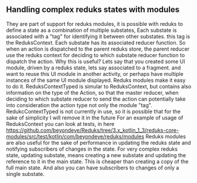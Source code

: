 ## Handling complex reduks states with modules
They are part of support for reduks modules, it is possible with reduks to define a state as a combination of multiple substates, Each substate is associated with a "tag" for identifying it between other substates. this tag is the ReduksContext.
Each  substate has its associated reducer function. So when an action is dispatched to the parent reduks store, the parent reducer use the reduks context for deciding to which substate reducer function to dispatch the action.
Why this is useful? Lets say that you created some UI module, driven by a reduks state, lets say associated to a fragment. and want to reuse this UI module in another activity, or perhaps have multiple instances of the same UI module displayed. Reduks modules make it easy to do it.
ReduksContextTyped is simular to ReduksContext, but contains also information on the type of the Action, so that the master reducer, when deciding to which substate reducer to send the action can potentially take into consideration the action type not only the module "tag".
RedukcContextTyped is not currently in use, so it is possible that for the sake of simplicity I will remove it in the future
For an example of usage of ReduksContext you can look at tests, in here
https://github.com/beyondeye/Reduks/tree/3.x_kotlin_1_3/reduks-core-modules/src/test/kotlin/com/beyondeye/reduks/modules
Reduks modules are also useful for the sake of performance in updating the reduks state and notifying subscribers of changes in the state.
For very complex reduks state, updating substate, means creating a new substate and updating the reference to it in the main state. This is cheaper than creating a copy of the full main state. And also you can have subscribers to changes of only a single substate.
